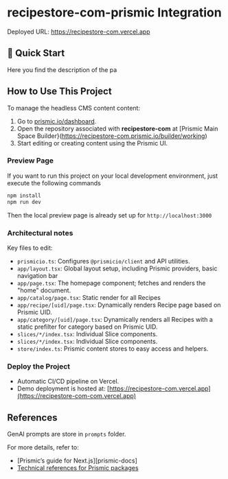 # recipestore-com-prismic Integration

Deployed URL: <https://recipestore-com.vercel.app>

## 🚀 Quick Start

Here you find the description of the pa

## How to Use This Project

To manage the headless CMS content content:

1. Go to [prismic.io/dashboard](https://prismic.io/dashboard).
2. Open the repository associated with **recipestore-com** at [Prismic Main Space Builder}(https://recipestore-com.prismic.io/builder/working)
3. Start editing or creating content using the Prismic UI.

### Preview Page

If you want to run this project on your local development environment, just execute the following commands
```sh
npm install
npm run dev
```

Then the local preview page is already set up for `http://localhost:3000`

### Architectural notes

Key files to edit:

- `prismicio.ts`: Configures `@prismicio/client` and API utilities.
- `app/layout.tsx`: Global layout setup, including Prismic providers, basic navigation bar
- `app/page.tsx`: The homepage component; fetches and renders the "home" document.
- `app/catalog/page.tsx`: Static render for all Recipes
- `app/recipe/[uid]/page.tsx`: Dynamically renders Recipe page based on Prismic UID.
- `app/category/[uid]/page.tsx`: Dynamically renders all Recipes with a static prefilter for category based on Prismic UID.
- `slices/*/index.tsx`: Individual Slice components.
- `slices/*/index.tsx`: Individual Slice components.
- `store/index.ts`: Prismic content stores to easy access and helpers.

### Deploy the Project

- Automatic CI/CD pipeline on Vercel.
- Demo deployment is hosted at: [https://recipestore-com.vercel.app](https://recipestore-com-com.vercel.app)

## References

GenAI prompts are store in `prompts` folder.

For more details, refer to:

- [Prismic’s guide for Next.js][prismic-docs]
- [Technical references for Prismic packages](https://prismic.io/docs/technologies/technical-references)
